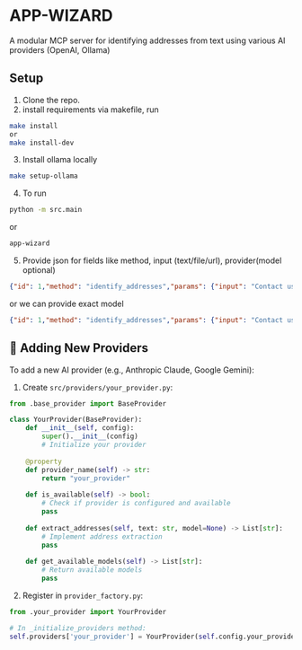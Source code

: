 # APP-WIZARD

A modular MCP server for identifying addresses from text using various AI providers (OpenAI, Ollama)

## Setup
1. Clone the repo.
2. install requirements via makefile, run
```bash
make install
or
make install-dev
```
3. Install ollama locally
```bash
make setup-ollama
```
4. To run 
```bash
python -m src.main
```
or
```bash
app-wizard
```
5. Provide json for fields like method, input (text/file/url), provider(model optional)
```json
{"id": 1,"method": "identify_addresses","params": {"input": "Contact us at 123 Main St, NYC or visit our LA office at 456 Sunset Blvd","provider": "ollama"}}
```
or we can provide exact model
```json
{"id": 1,"method": "identify_addresses","params": {"input": "Contact us at 123 Main St, NYC or visit our LA office at 456 Sunset Blvd","provider": "ollama","model": "llama3.2:latest"}}
```

## 🔧 Adding New Providers

To add a new AI provider (e.g., Anthropic Claude, Google Gemini):

1. Create `src/providers/your_provider.py`:
```python
from .base_provider import BaseProvider

class YourProvider(BaseProvider):
    def __init__(self, config):
        super().__init__(config)
        # Initialize your provider
    
    @property
    def provider_name(self) -> str:
        return "your_provider"
    
    def is_available(self) -> bool:
        # Check if provider is configured and available
        pass
    
    def extract_addresses(self, text: str, model=None) -> List[str]:
        # Implement address extraction
        pass
    
    def get_available_models(self) -> List[str]:
        # Return available models
        pass
```

2. Register in `provider_factory.py`:
```python
from .your_provider import YourProvider

# In _initialize_providers method:
self.providers['your_provider'] = YourProvider(self.config.your_provider_config)
```
